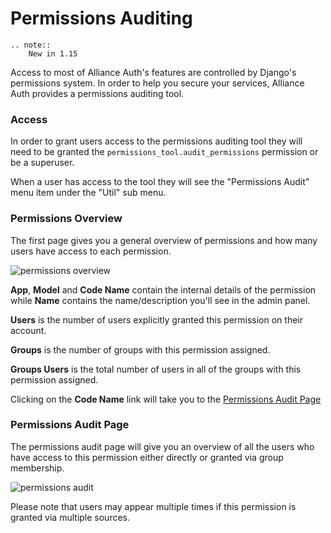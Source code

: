# Permissions Auditing

```eval_rst
.. note::
    New in 1.15
```

Access to most of Alliance Auth's features are controlled by Django's permissions system. In order to help you secure your services, Alliance Auth provides a permissions auditing tool.

### Access

In order to grant users access to the permissions auditing tool they will need to be granted the `permissions_tool.audit_permissions` permission or be a superuser.

When a user has access to the tool they will see the "Permissions Audit" menu item under the "Util" sub menu.


### Permissions Overview

The first page gives you a general overview of permissions and how many users have access to each permission.

![permissions overview](https://i.imgur.com/XALVFtc.png)

**App**, **Model** and **Code Name** contain the internal details of the permission while **Name** contains the name/description you'll see in the admin panel.

**Users** is the number of users explicitly granted this permission on their account.

**Groups** is the number of groups with this permission assigned.

**Groups Users** is the total number of users in all of the groups with this permission assigned.

Clicking on the **Code Name** link will take you to the [Permissions Audit Page](#permissions-audit-page)

### Permissions Audit Page

The permissions audit page will give you an overview of all the users who have access to this permission either directly or granted via group membership.

![permissions audit](https://i.imgur.com/XjnfC9Z.png)

Please note that users may appear multiple times if this permission is granted via multiple sources.
